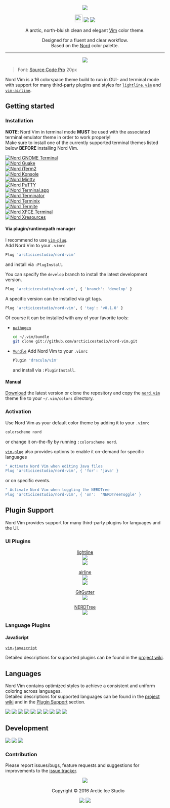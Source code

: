 <p align="center"><img src="https://cdn.rawgit.com/arcticicestudio/nord-vim/develop/assets/nord-vim-banner.svg"/></p>

<p align="center"><img src="https://assets-cdn.github.com/favicon.ico" width=24 height=24/> <a href="https://github.com/arcticicestudio/nord-vim/releases/latest"><img src="https://img.shields.io/github/release/arcticicestudio/nord-vim.svg"/></a> <a href="https://github.com/arcticicestudio/nord/releases/tag/v0.2.0"><img src="https://img.shields.io/badge/Nord-v0.2.0-blue.svg"/></a></p>

<p align="center">A arctic, north-bluish clean and elegant <a href="http://www.vim.org">Vim</a> color theme.</p>

<p align="center">Designed for a fluent and clear workflow.<br>
Based on the <a href="https://github.com/arcticicestudio/nord">Nord</a> color palette.</p>

---

<p align="center"><img src="https://raw.githubusercontent.com/arcticicestudio/nord-vim/develop/assets/scrot-lang-javascript.png"/><br><blockquote>Font: <a href="https://adobe-fonts.github.io/source-code-pro">Source Code Pro</a> 20px</blockquote></p>

Nord Vim is a 16 colorspace theme build to run in GUI- and terminal mode with support for many third-party plugins and styles for [`lightline.vim`](https://github.com/itchyny/lightline.vim) and  [`vim-airline`](https://github.com/vim-airline/vim-airline).

## Getting started
### Installation
**NOTE**: Nord Vim in terminal mode **MUST** be used with the associated terminal emulator theme in order to work properly!  
Make sure to install one of the currently supported terminal themes listed below **BEFORE** installing Nord Vim.

[![Nord GNOME Terminal](https://cdn.rawgit.com/arcticicestudio/nord/develop/src/assets/nord-gnome-terminal-banner.svg)](https://github.com/arcticicestudio/nord-gnome-terminal)  
[![Nord Guake](https://cdn.rawgit.com/arcticicestudio/nord/develop/src/assets/nord-guake-banner.svg)](https://github.com/arcticicestudio/nord-guake)  
[![Nord iTerm2](https://cdn.rawgit.com/arcticicestudio/nord/develop/src/assets/nord-iterm2-banner.svg)](https://github.com/arcticicestudio/nord-iterm2)  
[![Nord Konsole](https://cdn.rawgit.com/arcticicestudio/nord/develop/src/assets/nord-konsole-banner.svg)](https://github.com/arcticicestudio/nord-konsole)  
[![Nord Mintty](https://cdn.rawgit.com/arcticicestudio/nord/develop/src/assets/nord-mintty-banner.svg)](https://github.com/arcticicestudio/nord-mintty)  
[![Nord PuTTY](https://cdn.rawgit.com/arcticicestudio/nord/develop/src/assets/nord-putty-banner.svg)](https://github.com/arcticicestudio/nord-putty)  
[![Nord Terminal.app](https://cdn.rawgit.com/arcticicestudio/nord/develop/src/assets/nord-terminal-app-banner.svg)](https://github.com/arcticicestudio/nord-terminal-app)  
[![Nord Terminator](https://cdn.rawgit.com/arcticicestudio/nord/develop/src/assets/nord-terminator-banner.svg)](https://github.com/arcticicestudio/nord-terminator)  
[![Nord Terminix](https://cdn.rawgit.com/arcticicestudio/nord/develop/src/assets/nord-terminix-banner.svg)](https://github.com/arcticicestudio/nord-terminix)  
[![Nord Termite](https://cdn.rawgit.com/arcticicestudio/nord/develop/src/assets/nord-termite-banner.svg)](https://github.com/arcticicestudio/nord-termite)  
[![Nord XFCE Terminal](https://cdn.rawgit.com/arcticicestudio/nord/develop/src/assets/nord-xfce-terminal-banner.svg)](https://github.com/arcticicestudio/nord-xfce-terminal)  
[![Nord Xresources](https://cdn.rawgit.com/arcticicestudio/nord/develop/src/assets/nord-xresources-banner.svg)](https://github.com/arcticicestudio/nord-xresources)  

#### Via plugin/runtimepath manager
I recommend to use [`vim-plug`](https://github.com/junegunn/vim-plug).  
Add Nord Vim to your `.vimrc`
```sh
Plug 'arcticicestudio/nord-vim'
```
and install via `:PlugInstall`.

You can specify the `develop` branch to install the latest development version.  
```sh
Plug 'arcticicestudio/nord-vim', { 'branch': 'develop' }
```

A specific version can be installed via git tags.  
```sh
Plug 'arcticicestudio/nord-vim', { 'tag': 'v0.1.0' }
```

Of course it can be installed with any of your favorite tools:
  - [`pathogen`](https://github.com/tpope/vim-pathogen)  
    ```sh
    cd ~/.vim/bundle
    git clone git://github.com/arcticicestudio/nord-vim.git
    ```
  - [`Vundle`](https://github.com/VundleVim/Vundle.vim)
    Add Nord Vim to your `.vimrc`
    ```sh
    Plugin 'dracula/vim'
    ```
    and install via `:PluginInstall`.

#### Manual
[Download](https://github.com/arcticicestudio/nord-vim/releases/latest) the latest version or clone the repository and copy the [`nord.vim`](https://github.com/arcticicestudio/nord-vim/blob/develop/colors/nord.vim) theme file to your `~/.vim/colors` directory.

### Activation
Use Nord Vim as your default color theme by adding it to your `.vimrc`
```sh
colorscheme nord
```
or change it on-the-fly by running `:colorscheme nord`.

[`vim-plug`](https://github.com/junegunn/vim-plug) also provides options to enable it on-demand for specific languages
```sh
" Activate Nord Vim when editing Java files
Plug 'arcticicestudio/nord-vim', { 'for': 'java' }
```
or on specific events.
```sh
" Activate Nord Vim when toggling the NERDTree
Plug 'arcticicestudio/nord-vim', { 'on':  'NERDTreeToggle' }
```

## Plugin Support
Nord Vim provides support for many third-party plugins for languages and the UI.  

### UI Plugins
<p align="center"><a href="https://github.com/itchyny/lightline.vim">lightline</a><br><img src="https://raw.githubusercontent.com/arcticicestudio/nord-vim/develop/assets/scrot-plugin-support-ui-lightline.png"/><br><img src="https://raw.githubusercontent.com/arcticicestudio/nord-vim/develop/assets/scrot-plugin-support-ui-lightline-vsplit.png"/></p>

<p align="center"><a href="https://github.com/vim-airline/vim-airline">airline</a><br><img src="https://raw.githubusercontent.com/arcticicestudio/nord-vim/develop/assets/scrot-plugin-support-ui-airline.png"/><br><img src="https://raw.githubusercontent.com/arcticicestudio/nord-vim/develop/assets/scrot-plugin-support-ui-airline-vsplit.png"/></p>

<p align="center"><a href="https://github.com/airblade/vim-gitgutter">GitGutter</a><br><img src="https://raw.githubusercontent.com/arcticicestudio/nord-vim/develop/assets/scrot-plugin-support-ui-gitgutter.png"/></p>

<p align="center"><a href="https://github.com/scrooloose/nerdtree">NERDTree</a><br><img src="https://raw.githubusercontent.com/arcticicestudio/nord-vim/develop/assets/scrot-plugin-support-ui-nerdtree.png"/></p>

### Language Plugins
#### JavaScript
[`vim-javascript`](https://github.com/pangloss/vim-javascript)

Detailed descriptions for supported plugins can be found in the [project wiki](https://github.com/arcticicestudio/nord-vim/wiki).

## Languages
Nord Vim contains optimized styles to achieve a consistent and uniform coloring across languages.  
Detailed descriptions for supported languages can be found in the [project wiki](https://github.com/arcticicestudio/nord-vim/wiki) and in the [Plugin Support](#plugin-support) section.

![][scrot-lang-c]
![][scrot-lang-css]
![][scrot-lang-html]
![][scrot-lang-java]
![][scrot-lang-javascript]
![][scrot-lang-json]
![][scrot-lang-markdown]
![][scrot-lang-php]
![][scrot-lang-python]
![][scrot-lang-ruby]

## Development
[![](https://img.shields.io/badge/Changelog-0.0.0-blue.svg)](https://github.com/arcticicestudio/nord-vim/blob/v0.0.0/CHANGELOG.md) [![](https://img.shields.io/badge/Workflow-gitflow--branching--model-blue.svg)](http://nvie.com/posts/a-successful-git-branching-model) [![](https://img.shields.io/badge/Versioning-ArcVer_0.8.0-blue.svg)](https://github.com/arcticicestudio/arcver)

### Contribution
Please report issues/bugs, feature requests and suggestions for improvements to the [issue tracker](https://github.com/arcticicestudio/nord-vim/issues).

<p align="center"><img src="https://cdn.rawgit.com/arcticicestudio/nord/develop/src/assets/banner-footer-mountains.svg" /></p>

<p align="center"> <img src="http://arcticicestudio.com/favicon.ico" width=16 height=16/> Copyright &copy; 2016 Arctic Ice Studio</p>

<p align="center"><a href="http://www.apache.org/licenses/LICENSE-2.0"><img src="https://img.shields.io/badge/License-Apache_2.0-blue.svg"/></a> <a href="https://creativecommons.org/licenses/by-sa/4.0"><img src="https://img.shields.io/badge/License-CC_BY--SA_4.0-blue.svg"/></a></p>

[scrot-readme-default-profile]: https://raw.githubusercontent.com/arcticicestudio/nord-vim/develop/src/assets/scrot-readme-default-profile.png
[scrot-readme-lazy-profile-change]: https://raw.githubusercontent.com/arcticicestudio/nord-vim/develop/src/assets/scrot-readme-lazy-profile-change.png

[scrot-lang-c]: https://raw.githubusercontent.com/arcticicestudio/nord-vim/develop/assets/scrot-lang-c.png
[scrot-lang-css]: https://raw.githubusercontent.com/arcticicestudio/nord-vim/develop/assets/scrot-lang-css.png
[scrot-lang-html]: https://raw.githubusercontent.com/arcticicestudio/nord-vim/develop/assets/scrot-lang-html.png
[scrot-lang-java]: https://raw.githubusercontent.com/arcticicestudio/nord-vim/develop/assets/scrot-lang-java.png
[scrot-lang-javascript]: https://raw.githubusercontent.com/arcticicestudio/nord-vim/develop/assets/scrot-lang-javascript.png
[scrot-lang-json]: https://raw.githubusercontent.com/arcticicestudio/nord-vim/develop/assets/scrot-lang-json.png
[scrot-lang-markdown]: https://raw.githubusercontent.com/arcticicestudio/nord-vim/develop/assets/scrot-lang-markdown.png
[scrot-lang-php]: https://raw.githubusercontent.com/arcticicestudio/nord-vim/develop/assets/scrot-lang-php.png
[scrot-lang-python]: https://raw.githubusercontent.com/arcticicestudio/nord-vim/develop/assets/scrot-lang-python.png
[scrot-lang-ruby]: https://raw.githubusercontent.com/arcticicestudio/nord-vim/develop/assets/scrot-lang-ruby.png
